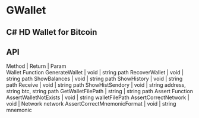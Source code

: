 # GWallet

## C# HD Wallet for Bitcoin 

## API


Method | Return | Param				
Wallet Function
GenerateWallet | void | string path
RecoverWallet | void | string path
ShowBalances | void | string path
ShowHistory | void | string path
Receive | void | string path
ShowHistSendory | void | string address, string btc, string path
GetWalletFilePath | string | string path
Assert Function
AssertWalletNotExists | void | string walletFilePath
AssertCorrectNetwork | void | Network network
AssertCorrectMnemonicFormat | void | string mnemonic
